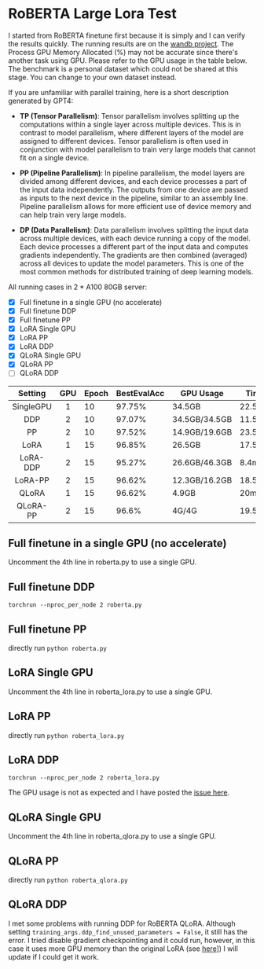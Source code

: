 # RoBERTA Large Lora Test

I started from RoBERTA finetune first because it is simply and I can verify the results quickly. The running results are on the [wandb project](https://wandb.ai/alpha_ai/lora_test_roberta/workspace?workspace=). The Process GPU Memory Allocated (%) may not be accurate since there's another task using GPU. Please refer to the GPU usage in the table below. The benchmark is a personal dataset which could not be shared at this stage. You can change to your own dataset instead.

If you are unfamiliar with parallel training, here is a short description generated by GPT4:
- **TP (Tensor Parallelism)**: Tensor parallelism involves splitting up the computations within a single layer across multiple devices. This is in contrast to model parallelism, where different layers of the model are assigned to different devices. Tensor parallelism is often used in conjunction with model parallelism to train very large models that cannot fit on a single device.

- **PP (Pipeline Parallelism)**: In pipeline parallelism, the model layers are divided among different devices, and each device processes a part of the input data independently. The outputs from one device are passed as inputs to the next device in the pipeline, similar to an assembly line. Pipeline parallelism allows for more efficient use of device memory and can help train very large models.

- **DP (Data Parallelism)**: Data parallelism involves splitting the input data across multiple devices, with each device running a copy of the model. Each device processes a different part of the input data and computes gradients independently. The gradients are then combined (averaged) across all devices to update the model parameters. This is one of the most common methods for distributed training of deep learning models.

All running cases in 2 * A100 80GB server:
- [x] Full finetune in a single GPU (no accelerate)
- [x] Full finetune DDP
- [x] Full finetune PP
- [x] LoRA Single GPU
- [x] LoRA PP
- [x] LoRA DDP
- [x] QLoRA Single GPU
- [x] QLoRA PP
- [ ] QLoRA DDP

|  Setting  | GPU | Epoch | BestEvalAcc | GPU Usage     | Time    |
|:---------:|:---:|-------|-------------|---------------|---------|
| SingleGPU | 1   | 10    | 97.75%      | 34.5GB        | 22.5min |
| DDP       | 2   | 10    | 97.07%      | 34.5GB/34.5GB | 11.5min |
| PP        | 2   | 10    | 97.52%      | 14.9GB/19.6GB | 23.5min |
| LoRA      | 1   | 15    | 96.85%      | 26.5GB        | 17.5min |
| LoRA-DDP  | 2   | 15    | 95.27%      | 26.6GB/46.3GB | 8.4min  |
| LoRA-PP   | 2   | 15    | 96.62%      | 12.3GB/16.2GB | 18.5min |
| QLoRA     | 1   | 15    | 96.62%      | 4.9GB         | 20min   |
| QLoRA-PP  | 2   | 15    | 96.6%       | 4G/4G         | 19.5min |

## Full finetune in a single GPU (no accelerate)

Uncomment the 4th line in roberta.py to use a single GPU. 

## Full finetune DDP

```torchrun --nproc_per_node 2 roberta.py```

## Full finetune PP

directly run ```python roberta.py```

## LoRA Single GPU

Uncomment the 4th line in roberta_lora.py to use a single GPU.

## LoRA PP

directly run ```python roberta_lora.py```

## LoRA DDP

```torchrun --nproc_per_node 2 roberta_lora.py```

The GPU usage is not as expected and I have posted the [issue here](https://github.com/huggingface/peft/issues/655).

## QLoRA Single GPU

Uncomment the 4th line in roberta_qlora.py to use a single GPU.

## QLoRA PP

directly run ```python roberta_qlora.py```

## QLoRA DDP

I met some problems with running DDP for RoBERTA QLoRA. Although setting ```training_args.ddp_find_unused_parameters = False```, it still has the error. I tried disable gradient checkpointing and it could run, however, in this case it uses more GPU memory than the original LoRA (see [here](https://github.com/artidoro/qlora/issues/12)]) I will update if I could get it work.
